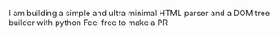 I am building a simple and ultra minimal HTML parser and a DOM tree builder with python
Feel free to make a PR
